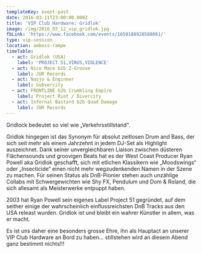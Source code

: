 ```yaml
---
templateKey: event-post
date: 2016-03-11T23:00:00.000Z
title: 'VIP Club Hardware: Gridlok'
image: /img/2016_03_12_vip_gridlok.jpg
fbLink: 'https://www.facebook.com/events/1650188928588081/'
type: vip-session
location: amboss-rampe
timeTable:
  - act: Gridlok (USA)
    label: 'PROJECT 51,VIRUS,VIOLENCE'
  - act: Nico Mace b2b Z-Groove
    label: JUR Records
  - act: Nasjo & Engineer
    label: Subvercity
  - act: FRONTLINE b2b Crumbling Empire
    label: Project Riot / Divercity
  - act: Infernal Bastard b2b Quad Damage
    label: JUR Records
---
```

Gridlock bedeutet so viel wie „Verkehrsstillstand“.

Gridlok hingegen ist das Synonym für absolut zeitlosen Drum and Bass, der sich seit mehr als einem Jahrzehnt in jedem DJ-Set als Highlight auszeichnet. Dank seiner unvergleichbaren Liaison zwischen düsteren Flächensounds und groovigen Beats hat es der West Coast Producer Ryan Powell aka Gridlok geschafft, sich mit etlichen Klassikern wie „Moodswings“ oder „Insecticide“ einen nicht mehr wegzudenkenden Namen in der Szene zu machen. Für seinen Status als DnB-Pionier stehen auch unzählige Collabs mit Schwergewichten wie Shy FX, Pendulum und Dom & Roland, die sich allesamt als Meisterwerke entpuppt haben.

2003 hat Ryan Powell sein eigenes Label Project 51 gegründet, auf dem seither einige der wahrscheinlich einflussreichsten DnB Tracks aus den USA releast wurden. Gridlok ist und bleibt ein wahrer Künstler in allem, was er macht.

Es ist uns daher eine besonders grosse Ehre, ihn als Hauptact an unserer VIP Club Hardware an Bord zu haben... stillstehen wird an diesem Abend ganz bestimmt nichts!!!
